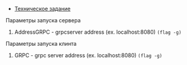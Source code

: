 - [Техническое задание](SPEC.md)


Параметры запуска сервера

1) AddressGRPC - grpcserver address (ex. localhost:8080) `(flag -g)`

Параметры запуска клинта

1) GRPC - grpc server address (ex. localhost:8080) `(flag -g)`
